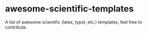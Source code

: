 # awesome-scientific-templates
A list of awesome scientific (latex, typst, etc.) templates, feel free to contribute.
